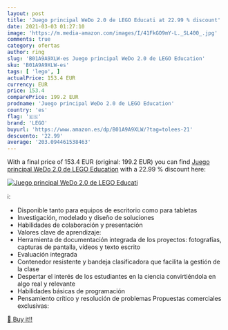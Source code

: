 ```yaml
---
layout: post
title: 'Juego principal WeDo 2.0 de LEGO Educati at 22.99 % discount'
date: 2021-03-03 01:27:10
image: 'https://m.media-amazon.com/images/I/41FkGO9mY-L._SL400_.jpg'
comments: true
category: ofertas
author: ring
slug: 'B01A9A9XLW-es Juego principal WeDo 2.0 de LEGO Education'
sku: 'B01A9A9XLW-es'
tags: [ 'lego', ]
actualPrice: 153.4 EUR
currency: EUR
price: 153.4
comparePrice: 199.2 EUR
prodname: 'Juego principal WeDo 2.0 de LEGO Education'
country: 'es'
flag: '🇪🇸'
brand: 'LEGO'
buyurl: 'https://www.amazon.es/dp/B01A9A9XLW/?tag=tolees-21'
descuento: '22.99'
average: '203.094461538463'
---
```


With a final price of 153.4 EUR (original: 199.2 EUR) you can find [Juego principal WeDo 2.0 de LEGO Education](https://www.amazon.es/dp/B01A9A9XLW/?tag=tolees-21) with a  22.99 % discount here:

[![Juego principal WeDo 2.0 de LEGO Educati](https://m.media-amazon.com/images/I/41FkGO9mY-L._SL400_.jpg)](https://www.amazon.es/dp/B01A9A9XLW/?tag=tolees-21)

ℹ️:

- Disponible tanto para equipos de escritorio como para tabletas
- Investigación, modelado y diseño de soluciones
- Habilidades de colaboración y presentación
- Valores clave de aprendizaje:
- Herramienta de documentación integrada de los proyectos: fotografías, capturas de pantalla, vídeos y texto escrito
- Evaluación integrada
- Contenedor resistente y bandeja clasificadora que facilita la gestión de la clase
- Despertar el interés de los estudiantes en la ciencia convirtiéndola en algo real y relevante
- Habilidades básicas de programación
- Pensamiento crítico y resolución de problemas Propuestas comerciales exclusivas:

[🛒 Buy it!!](https://www.amazon.es/dp/B01A9A9XLW/?tag=tolees-21)
